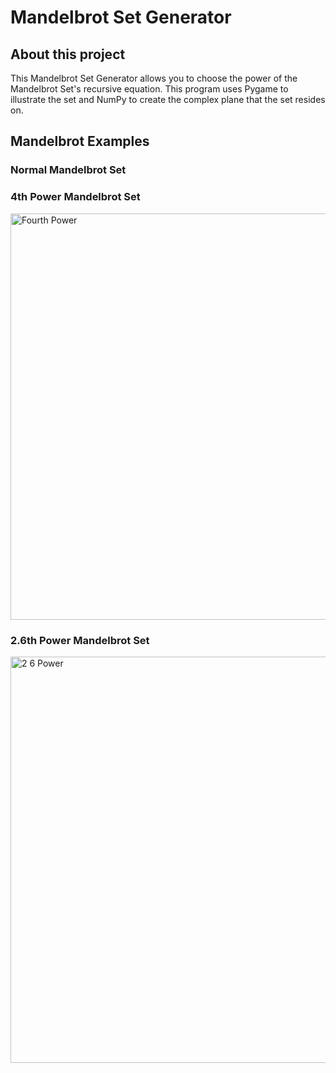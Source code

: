 # Mandelbrot Set Generator
## About this project
This Mandelbrot Set Generator allows you to choose the power of the Mandelbrot Set's recursive equation. This program uses Pygame to illustrate the set and NumPy to create the complex plane that the set resides on.


## Mandelbrot Examples
### Normal Mandelbrot Set


### 4th Power Mandelbrot Set
<img width="650" alt="Fourth Power" src="https://github.com/user-attachments/assets/3f99cdc9-46b1-4107-b53f-66db6bac2ced" />



### 2.6th Power Mandelbrot Set
<img width="650" alt="2 6 Power" src="https://github.com/user-attachments/assets/cf452b8d-fdf9-40d0-b1a2-d3c847415397" />
